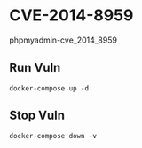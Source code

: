 # CVE-2014-8959

phpmyadmin-cve_2014_8959

## Run Vuln

```
docker-compose up -d
```

## Stop Vuln

```
docker-compose down -v
```

